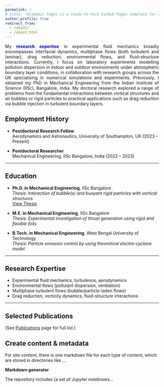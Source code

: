 ```yaml
---
permalink: /
# title: "Academic Pages is a ready-to-fork GitHub Pages template for academic personal websites"
author_profile: true
redirect_from: 
  - /about/
  - /about.html
---
```

 
<div style="text-align: justify;">
<p>
My <span style="color: blue;"><b>research expertise</b></span> in experimental fluid mechanics broadly encompasses interfacial dynamics, multiphase flows (both turbulent and laminar), drag reduction, environmental flows, and fluid–structure interactions. Currently, I focus on laboratory experiments modelling pollution dispersion in indoor and outdoor environments under atmospheric boundary layer conditions, in collaboration with research groups across the UK specialising in numerical simulations and experiments. Previously, I obtained my PhD in Mechanical Engineering from the Indian Institute of Science (IISc), Bangalore, India. My doctoral research explored a range of problems from the fundamental interactions between vortical structures and air bubbles or rigid particles to practical applications such as drag reduction via bubble injection in turbulent boundary layers. 
<p>
  
</div>

## Employment History

- **Postdoctoral Research Fellow**  
  Aerodynamics and Astronautics, University of Southampton, UK (2023 – Present)

- **Postdoctoral Researcher**  
  Mechanical Engineering, IISc Bangalore, India (2022 – 2023)

<hr>

## Education

- **Ph.D. in Mechanical Engineering**, IISc Bangalore  
  *Thesis:* *Interaction of bubble(s) and buoyant rigid particles with vortical structures*  
  [View Thesis](https://etd.iisc.ac.in/handle/2005/6016)

- **M.E. in Mechanical Engineering**, IISc Bangalore  
  *Thesis:* *Experimental investigation of thrust generation using rigid and flexible foils*

- **B.Tech. in Mechanical Engineering**, West Bengal University of Technology  
  *Thesis:* *Particle emission control by using theoretical electro-cyclone model*

<hr>

## Research Expertise

- Experimental fluid mechanics, turbulence, aerodynamics  
- Environmental flows (pollutant dispersion, ventilation)  
- Multiphase turbulent flows (bubble/particle-laden flows)  
- Drag reduction, vorticity dynamics, fluid-structure interactions

<hr>

## Selected Publications

(See [Publications](/publications/) page for full list.)





Create content & metadata
------
For site content, there is one markdown file for each type of content, which are stored in directories like ...

**Markdown generator**

The repository includes [a set of Jupyter notebooks...

